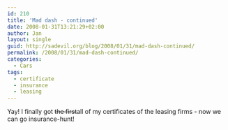 ```yaml
---
id: 210
title: 'Mad dash - continued'
date: 2008-01-31T13:21:29+02:00
author: Jan
layout: single
guid: http://sadevil.org/blog/2008/01/31/mad-dash-continued/
permalink: /2008/01/31/mad-dash-continued/
categories:
  - Cars
tags:
  - certificate
  - insurance
  - leasing
---
```

Yay! I finally got <strike>the first</strike>all of my certificates of the leasing firms - now we can go insurance-hunt!